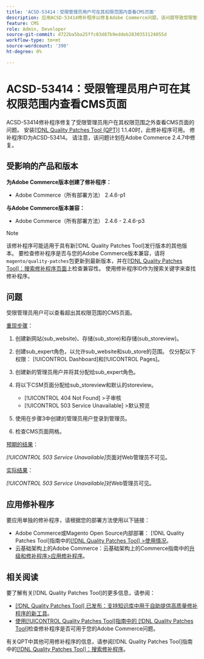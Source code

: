 ```yaml
---
title: 'ACSD-53414：受限管理员用户可在其权限范围内查看CMS页面'
description: 应用ACSD-53414修补程序以修复Adobe Commerce问题，该问题导致受限管理员用户无法看到其权限范围之外的CMS页面。
feature: CMS
role: Admin, Developer
source-git-commit: d722ba5ba25ffc03d87b9eddeb2830353124055d
workflow-type: tm+mt
source-wordcount: '390'
ht-degree: 0%

---
```


# ACSD-53414：受限管理员用户可在其权限范围内查看CMS页面

ACSD-53414修补程序修复了受限管理员用户在其权限范围之外查看CMS页面的问题。 安装[[!DNL Quality Patches Tool (QPT)]](https://experienceleague.adobe.com/en/docs/commerce-knowledge-base/kb/announcements/commerce-announcements/magento-quality-patches-released-new-tool-to-self-serve-quality-patches) 1.1.40时，此修补程序可用。 修补程序ID为ACSD-53414。 请注意，该问题计划在Adobe Commerce 2.4.7中修复。

## 受影响的产品和版本

**为Adobe Commerce版本创建了修补程序：**

* Adobe Commerce（所有部署方法） 2.4.6-p1

**与Adobe Commerce版本兼容：**

* Adobe Commerce（所有部署方法） 2.4.6 - 2.4.6-p3

>[!NOTE]
>
>该修补程序可能适用于具有新[!DNL Quality Patches Tool]发行版本的其他版本。 要检查修补程序是否与您的Adobe Commerce版本兼容，请将`magento/quality-patches`包更新到最新版本，并在[[!DNL Quality Patches Tool]：搜索修补程序页面](https://experienceleague.adobe.com/tools/commerce-quality-patches/index.html)上检查兼容性。 使用修补程序ID作为搜索关键字来查找修补程序。

## 问题

受限管理员用户可以查看超出其权限范围的CMS页面。

<u>重现步骤</u>：

1. 创建新网站(sub_website)、存储(sub_store)和存储(sub_storeview)。
1. 创建sub_expert角色，以允许sub_website和sub_store的范围。 仅分配以下权限： [!UICONTROL Dashboard]和[!UICONTROL Pages]。
1. 创建新的管理员用户并将其分配给sub_expert角色。
1. 将以下CSM页面分配给sub_storeview和默认的storeview。

   * [!UICONTROL 404 Not Found] >子审核
   * [!UICONTROL 503 Service Unavailable] >默认预览

1. 使用在步骤3中创建的管理员用户登录到管理员。
1. 检查CMS页面网格。

<u>预期的结果</u>：

*[!UICONTROL 503 Service Unavailable]*&#x200B;页面对Web管理员不可见。

<u>实际结果</u>：

*[!UICONTROL 503 Service Unavailable]*&#x200B;对Web管理员可见。

## 应用修补程序

要应用单独的修补程序，请根据您的部署方法使用以下链接：

* Adobe Commerce或Magento Open Source内部部署： [!DNL Quality Patches Tool]指南中的[[!DNL Quality Patches Tool] >使用情况](https://experienceleague.adobe.com/docs/commerce-operations/tools/quality-patches-tool/usage.html)。
* 云基础架构上的Adobe Commerce：云基础架构上的Commerce指南中的[升级和修补程序>应用修补程序](https://experienceleague.adobe.com/docs/commerce-cloud-service/user-guide/develop/upgrade/apply-patches.html)。

## 相关阅读

要了解有关[!DNL Quality Patches Tool]的更多信息，请参阅：

* [[!DNL Quality Patches Tool] 已发布：支持知识库中用于自助提供高质量修补程序的新工具](https://experienceleague.adobe.com/en/docs/commerce-knowledge-base/kb/announcements/commerce-announcements/magento-quality-patches-released-new-tool-to-self-serve-quality-patches)。
* [使用[!UICONTROL Quality Patches Tool]指南中的 [!DNL Quality Patches Tool]](/help/tools/quality-patches-tool/patches-available-in-qpt/check-patch-for-magento-issue-with-magento-quality-patches.md)检查修补程序是否可用于您的Adobe Commerce问题。


有关QPT中其他可用修补程序的信息，请参阅[!DNL Quality Patches Tool]指南中的[[!DNL Quality Patches Tool]：搜索修补程序](https://experienceleague.adobe.com/tools/commerce-quality-patches/index.html)。

